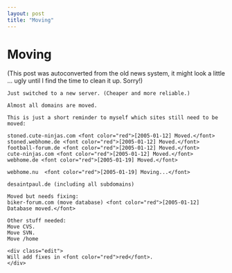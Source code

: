 ```yaml
---
layout: post
title: "Moving"
---
```

<h1>Moving</h1>
(This post was autoconverted from the old news system,
it might look a little ... ugly until I find the time
to clean it up.
Sorry!)

    Just switched to a new server. (Cheaper and more reliable.)
    
    Almost all domains are moved.
    
    This is just a short reminder to myself which sites still need to be moved:
    
    stoned.cute-ninjas.com <font color="red">[2005-01-12] Moved.</font>
    stoned.webhome.de <font color="red">[2005-01-12] Moved.</font>
    football-forum.de <font color="red">[2005-01-12] Moved.</font>
    cute-ninjas.com <font color="red">[2005-01-12] Moved.</font>
    webhome.de <font color="red">[2005-01-19] Moved.</font>
    
    webhome.nu  <font color="red">[2005-01-19] Moving...</font>
    
    desaintpaul.de (including all subdomains)
    
    Moved but needs fixing:
    biker-forum.com (move database) <font color="red">[2005-01-12] Database moved.</font>
    
    Other stuff needed:
    Move CVS.
    Move SVN.
    Move /home
    
    <div class="edit">
    Will add fixes in <font color="red">red</font>.
    </div>


